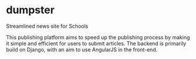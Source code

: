 dumpster
========

Streamlined news site for Schools

This publishing platform aims to speed up the publishing process by making it simple and efficient for users to submit articles. The backend is primarily build on Django, with an aim to use AngularJS in the front-end.
